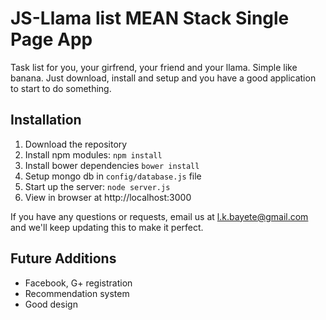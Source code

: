 # JS-Llama list MEAN Stack Single Page App

Task list for you, your girfrend, your friend and your llama. Simple like banana. Just download, install and setup and you have a good application to start to do something.

## Installation
1. Download the repository
2. Install npm modules: `npm install`
3. Install bower dependencies `bower install`
4. Setup mongo db in `config/database.js` file
5. Start up the server: `node server.js`
6. View in browser at http://localhost:3000

If you have any questions or requests, email us at [l.k.bayete@gmail.com](mailto:l.k.bayete@gmail.com) and we'll keep updating this to make it perfect.

## Future Additions
- Facebook, G+ registration
- Recommendation system
- Good design
